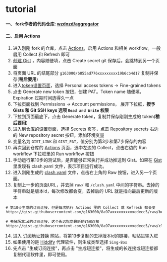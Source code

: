 # tutorial

#### 一、 fork作者的代码仓库: [wzdnzd/aggregator](https://github.com/wzdnzd/aggregator)

#### 二、启用 Actions

1. 进入刚刚 fork 的仓库，点击 [Actions](https://github.com/g163000/aggregator/actions)，启用 Actions 和相关 workflow。一般启用 Collect 和 Refresh 即可
2. [创建 Gist](https://gist.github.com/) ，内容随便填，点击 Create secret git 保存后，会跳转到另一个页面
3. 将页面 URL 的结尾部分 `g163000/b855ad776xxxxxxxxx19b6cb4d17` 复制并保存(**稍后要用**)
4. 进入[token设置页面](https://github.com/settings/tokens?type=beta)，选择 Personal access tokens -> Fine-grained tokens
5. 点击 Generate new token 按钮，创建 PAT。Token name 随便填，Expiration 过期时间选得久一点
6. 下拉页面找到 Permissions -> Account permissions， 展开下拉框，**授予 Gists 和 Git SSH keys 选项 `Read and Write` 权限**
7. 下拉到页面最底下，点击 Generate token，复制并保存刚刚生成的 token(**稍后要用**)
8. 进入到仓库的[设置页面](https://github.com/g163000/aggregator/settings/secrets/actions)，选择 Secrets 页签，点击 Repository secrets 右边的 New repository secret 按钮，添加环境变量
9. 变量名为 `GIST_LINK` 和 `GIST_PAT`，值分别为第3步和第7步保存的内容
10. 再次回到仓库的 [Actions](https://github.com/g163000/aggregator/actions) 页面，选中左边的 Collect，点击右边的 Run workflow 下拉框里的 Run workflow 按钮
11. 手动运行第10步的测试后，是否能够正常执行并成功推送到 Gist。如果在 [Gist](https://gist.github.com/g163000) 里发现有 clash.yaml 文件，表示项目运行成功。
12. 进入刚刚生成的 [clash.yaml](https://gist.github.com/g163000/8a97ae36f29284a630c38d7237edecc5) 文件，点击右上角的 Raw 按钮，进入另一个页面。
13. 复制上一步的页面URL，并去掉 `raw/` 和 `/clash.yaml` 中间的字符串。去掉的字符串就是版本id，每次修改都会变，去掉后的 URL 就是指向最后更新的版本

```
# 第10步生成的订阅连接，但是每次执行 Actions 里的 Collect 或 Refresh 都会变
https://gist.githubusercontent.com/g163000/8a97axxxxxxxxxxedecc5/raw/befccb0aa9c22c26e50bae65c15ab2896b8f6d0b/clash.yaml

# 去掉版本id的订阅连接，这个永远指向最新的订阅连接
https://gist.githubusercontent.com/g163000/8a97axxxxxxxxxxedecc5/raw/clash.yaml
```
14. 进入 [订阅地址转换](https://sub.cfip.gay/) 网站，将第13步复制的去掉版本id的链接，粘贴进输入框
15. 如果使用的是 [Hiddify](https://github.com/hiddify/hiddify-next/releases) 代理软件，则生成类型选择 `Sing-Box`
16. 先点击 "生成订阅连接"，再点击 "生成短连接"，将生成的长连接或短连接都复制代理软件里，即可使用。

